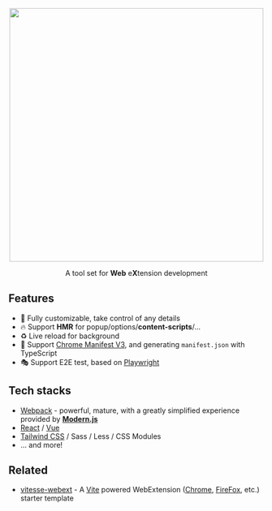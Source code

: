 <p align="center">
  <img width="500" src="https://github.com/tmkx/webx-kit/assets/13805071/e7fdbe7d-ed6e-40d3-b555-4ac6369cc97d">
  <p align="center">A tool set for <b>Web</b> e<b>X</b>tension development</p>
</p>

## Features

- 💅 Fully customizable, take control of any details
- 🔥 Support **HMR** for popup/options/**content-scripts**/...
- ♻️ Live reload for background
- 📃 Support [Chrome Manifest V3](https://developer.chrome.com/docs/extensions/develop/migrate/what-is-mv3), and generating `manifest.json` with TypeScript
- 🎭 Support E2E test, based on [Playwright](https://playwright.dev/)

## Tech stacks

- [Webpack](https://webpack.js.org/) - powerful, mature, with a greatly simplified experience provided by **[Modern.js](https://modernjs.dev/)**
- [React](https://react.dev/) / [Vue](https://vuejs.org/)
- [Tailwind CSS](https://tailwindcss.com/) / Sass / Less / CSS Modules
- ... and more!

## Related

- [vitesse-webext](https://github.com/antfu/vitesse-webext) - A [Vite](https://vitejs.dev/) powered WebExtension ([Chrome](https://developer.chrome.com/docs/extensions), [FireFox](https://addons.mozilla.org/en-US/developers/), etc.) starter template
